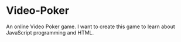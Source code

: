 # Video-Poker
An online Video Poker game.
I want to create this game to learn about JavaScript programming and HTML.
